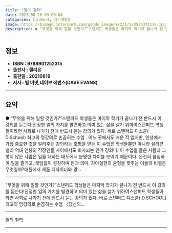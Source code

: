 ```yaml
---
title: "일의 철학"
date: 2021-08-28 03:08:04
categories: [국내도서, 자기계발]
image: https://bimage.interpark.com/goods_image/7/2/1/1/353437211s.jpg
description: ● “무엇을 위해 일할 것인가?”스탠퍼드 학생들은 마지막 학기가 끝나기 전 반드시 이 강의를 듣는다!진정한 일의 가치를 발견하고 의미 있는 삶을 살기 위하여스탠퍼드 학생들이라면 사회로 나가기 전에 반드시 듣는 강의가 있다. 바로 스탠퍼드 디스쿨( D.School) 최고의 명강의로 손꼽
---
```


## **정보**

- **ISBN : 9788901252315**
- **출판사 : 갤리온**
- **출판일 : 20210819**
- **저자 : 빌 버넷,데이브 에번스(DAVE EVANS)**

------



## **요약**

●  “무엇을 위해 일할 것인가?”스탠퍼드 학생들은 마지막 학기가 끝나기 전 반드시 이 강의를 듣는다!진정한 일의 가치를 발견하고 의미 있는 삶을 살기 위하여스탠퍼드 학생들이라면 사회로 나가기 전에 반드시 듣는 강의가 있다. 바로 스탠퍼드 디스쿨( D.School) 최고의 명강의로 손꼽히는 수업 . 어느 곳에서도 배운 적 없지만, 인생에서 가장 중요한 것을 알려주는 강의라는 호평을 받는 이 수업은 학생들뿐만 아니라 실리콘밸리 억대 연봉의 직장인들 사이에서도 회자되는 인기 강의다. 이 수업을 들은 사람과 그렇지 않은 사람은 일을 대하는 태도에서 분명한 차이를 보이기 때문이다. 완전히 몰입하여 일을 즐기고, 끊임없이 성장하며 돈과 의미, 자아실현의 균형을 맞추는 이들의 비결은 무엇일까?애플에서 제품 디자이너와 경...

------

“무엇을 위해 일할 것인가?”스탠퍼드 학생들은 마지막 학기가 끝나기 전 반드시 이 강의를 듣는다!진정한 일의 가치를 발견하고 의미 있는 삶을 살기 위하여스탠퍼드 학생들이라면 사회로 나가기 전에 반드시 듣는 강의가 있다. 바로 스탠퍼드 디스쿨( D.SCHOOL) 최고의 명강의로 손꼽히는 수업 〈당신의... 

------


일의 철학 

------


